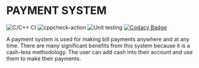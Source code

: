 # PAYMENT SYSTEM

![C/C++ CI](https://github.com/99002479/Test/workflows/C/C++%20CI/badge.svg)
![cppcheck-action](https://github.com/99002479/Test/workflows/cppcheck-action/badge.svg)
![Unit testing](https://github.com/99002479/Test/workflows/Unit%20testing/badge.svg)
[![Codacy Badge](https://api.codacy.com/project/badge/Grade/af14c85ceb8e422c907c8b0925509ed8)](https://app.codacy.com/gh/99002479/Mini-Project-Payment?utm_source=github.com&utm_medium=referral&utm_content=99002479/Mini-Project-Payment&utm_campaign=Badge_Grade)

A payment system is used for making bill payments anywhere and at any time. 
There are many significant benefits from this system because it is a cash-less methodology. 
The user can add cash into their account and use them to make their payments.
